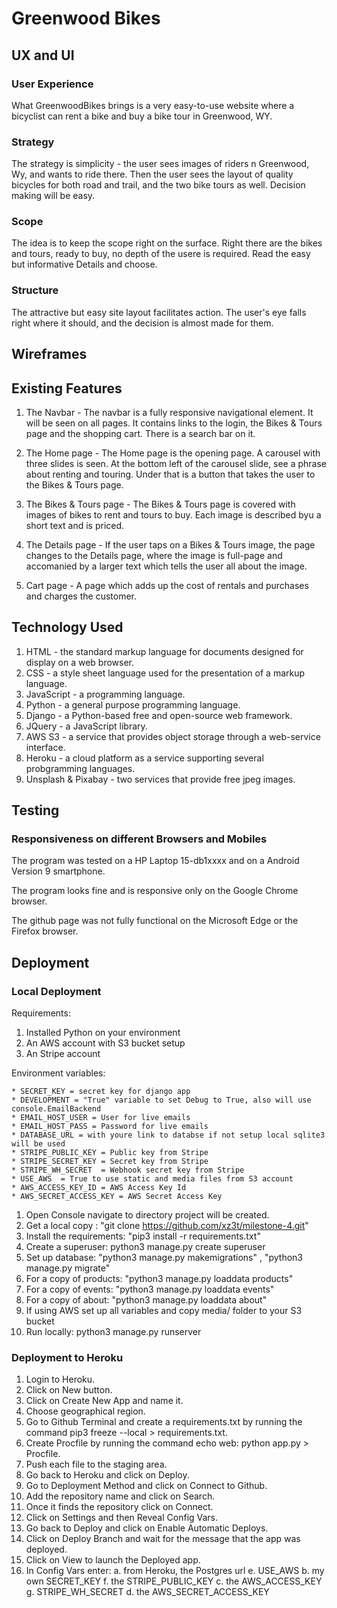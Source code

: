 # Greenwood Bikes

## UX and UI

### User Experience

What GreenwoodBikes brings is a very easy-to-use website where a bicyclist can rent a bike and buy a bike tour in Greenwood, WY.

### Strategy

The strategy is simplicity - the user sees images of riders n Greenwood, Wy, and wants to ride there.  Then the user sees the layout of quality bicycles for both road and trail, and the two bike tours as well. Decision making will be easy.

### Scope

The idea is to keep the scope right on the surface. Right there are the bikes and tours, ready to buy, no depth of the usere is required. Read the easy but informative Details and choose.

### Structure 

The attractive but easy site layout facilitates action. The user's eye falls right where it should, and the decision is almost made for them.

## Wireframes

## Existing Features

1. The Navbar - The navbar is a fully responsive navigational element. It will be seen on all pages. It contains links to the login, the Bikes & Tours page and the shopping cart. There is a search bar on it.

2. The Home page - The Home page is the opening page. A carousel with three slides is seen. At the bottom left of the carousel slide, see a phrase about renting and touring. Under that is a button that takes the user to the Bikes & Tours page.

3. The Bikes & Tours page - The Bikes & Tours page is covered with images of bikes to rent and tours to buy. Each image is described byu a short text and is priced.

4. The Details page - If the user taps on a Bikes & Tours image, the page changes to the Details page, where the image is full-page and accomanied by a larger text which tells the user all about the image.

5. Cart page - A page which adds up the cost of rentals and purchases and charges the customer. 

## Technology Used

1. HTML - the standard markup language for documents designed for display on a web browser.
2. CSS - a style sheet language used for the presentation of a markup language.
3. JavaScript - a programming language.
4. Python - a general purpose programming language.
5. Django - a Python-based free and open-source web framework.
6. JQuery - a JavaScript library.
9. AWS S3 - a service that provides object storage through a web-service interface.
10. Heroku - a cloud platform as a service supporting several probgramming languages.
11. Unsplash & Pixabay - two services that provide free jpeg images.

## Testing

### Responsiveness on different Browsers and Mobiles

The program was tested on a HP Laptop 15-db1xxxx and on a Android Version 9 smartphone. 

The program looks fine and is responsive only on the Google Chrome browser.

The github page was not fully functional on the Microsoft Edge or the Firefox browser.

## Deployment

### Local Deployment

Requirements: 
1. Installed Python on your environment 
2. An AWS account with S3 bucket setup
3. An Stripe account

Environment variables:

    * SECRET_KEY = secret key for django app
    * DEVELOPMENT = "True" variable to set Debug to True, also will use console.EmailBackend
    * EMAIL_HOST_USER = User for live emails
    * EMAIL_HOST_PASS = Password for live emails
    * DATABASE_URL = with youre link to databse if not setup local sqlite3 will be used
    * STRIPE_PUBLIC_KEY = Public key from Stripe
    * STRIPE_SECRET_KEY = Secret key from Stripe
    * STRIPE_WH_SECRET  = Webhook secret key from Stripe
    * USE_AWS  = True to use static and media files from S3 account
    * AWS_ACCESS_KEY_ID = AWS Access Key Id
    * AWS_SECRET_ACCESS_KEY = AWS Secret Access Key

1. Open Console navigate to directory project will be created.
2. Get a local copy : "git clone https://github.com/xz3t/milestone-4.git"
3. Install the requirements: "pip3 install -r requirements.txt"
4. Create a superuser: python3 manage.py create superuser
5. Set up database: "python3 manage.py makemigrations" , "python3 manage.py migrate"
6. For a copy of products: "python3 manage.py loaddata products"
7. For a copy of events: "python3 manage.py loaddata events"
8. For a copy of about: "python3 manage.py loaddata about"
9. If using AWS set up all variables and copy media/ folder to your S3 bucket
10. Run locally: python3 manage.py runserver

### Deployment to Heroku

1. Login to Heroku.
2. Click on New button.
3. Click on Create New App and name it.
4. Choose geographical region.
5. Go to Github Terminal and create a requirements.txt by running the command pip3 freeze --local > requirements.txt.
6. Create Procfile by running the command echo web: python app.py > Procfile.
7. Push each file to the staging area.
8. Go back to Heroku and click on Deploy.
9. Go to Deployment Method and click on Connect to Github.
10. Add the repository name and click on Search.
11. Once it finds the repository click on Connect.
12. Click on Settings and then Reveal Config Vars.
13. Go back to Deploy and click on Enable Automatic Deploys.
14. Click on Deploy Branch and wait for the message that the app was deployed.
15. Click on View to launch the Deployed app. 
16. In Config Vars enter:
        a. from Heroku, the Postgres url   e. USE_AWS
        b. my own SECRET_KEY               f. the STRIPE_PUBLIC_KEY
        c. the AWS_ACCESS_KEY              g. STRIPE_WH_SECRET
        d. the AWS_SECRET_ACCESS_KEY
